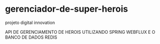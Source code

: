 # gerenciador-de-super-herois
projeto digital innovation

API DE GERENCIAMENTO DE HEROIS UTILIZANDO SPRING WEBFLUX E O BANCO DE DADOS REDIS
